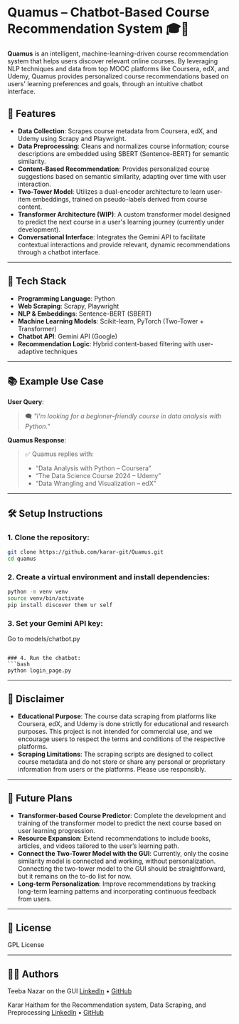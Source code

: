 # Quamus – Chatbot-Based Course Recommendation System 🎓💬

**Quamus** is an intelligent, machine-learning-driven course recommendation system that helps users discover relevant online courses. By leveraging NLP techniques and data from top MOOC platforms like Coursera, edX, and Udemy, Quamus provides personalized course recommendations based on users' learning preferences and goals, through an intuitive chatbot interface.

## 🚀 Features

- **Data Collection**: Scrapes course metadata from Coursera, edX, and Udemy using Scrapy and Playwright.
- **Data Preprocessing**: Cleans and normalizes course information; course descriptions are embedded using SBERT (Sentence-BERT) for semantic similarity.
- **Content-Based Recommendation**: Provides personalized course suggestions based on semantic similarity, adapting over time with user interaction.
- **Two-Tower Model**: Utilizes a dual-encoder architecture to learn user-item embeddings, trained on pseudo-labels derived from course content.
- **Transformer Architecture (WIP)**: A custom transformer model designed to predict the next course in a user's learning journey (currently under development).
- **Conversational Interface**: Integrates the Gemini API to facilitate contextual interactions and provide relevant, dynamic recommendations through a chatbot interface.

---

## 🧠 Tech Stack

- **Programming Language**: Python
- **Web Scraping**: Scrapy, Playwright
- **NLP & Embeddings**: Sentence-BERT (SBERT)
- **Machine Learning Models**: Scikit-learn, PyTorch (Two-Tower + Transformer)
- **Chatbot API**: Gemini API (Google)
- **Recommendation Logic**: Hybrid content-based filtering with user-adaptive techniques

---

## 📚 Example Use Case

**User Query**:  
> 🗨️ _"I'm looking for a beginner-friendly course in data analysis with Python."_

**Quamus Response**:  
> ✅ Quamus replies with:
> - “Data Analysis with Python – Coursera”
> - “The Data Science Course 2024 – Udemy”
> - “Data Wrangling and Visualization – edX”

---

## 🛠️ Setup Instructions

### 1. Clone the repository:
```bash
git clone https://github.com/karar-git/Quamus.git
cd quamus
```

### 2. Create a virtual environment and install dependencies:
```bash
python -m venv venv
source venv/bin/activate
pip install discover them ur self
```

### 3. Set your **Gemini API** key:
Go to models/chatbot.py
```

### 4. Run the chatbot:
```bash
python login_page.py
```

---
## 🧪 Disclaimer

- **Educational Purpose**: The course data scraping from platforms like Coursera, edX, and Udemy is done strictly for educational and research purposes. This project is not intended for commercial use, and we encourage users to respect the terms and conditions of the respective platforms.
- **Scraping Limitations**: The scraping scripts are designed to collect course metadata and do not store or share any personal or proprietary information from users or the platforms. Please use responsibly.
---

## 🧪 Future Plans

- **Transformer-based Course Predictor**: Complete the development and training of the transformer model to predict the next course based on user learning progression.
- **Resource Expansion**: Extend recommendations to include books, articles, and videos tailored to the user’s learning path.
- **Connect the Two-Tower Model with the GUI**: Currently, only the cosine similarity model is connected and working, without personalization. Connecting the two-tower model to the GUI should be straightforward, but it remains on the to-do list for now.
- **Long-term Personalization**: Improve recommendations by tracking long-term learning patterns and incorporating continuous feedback from users.

---

## 📄 License

GPL License

---

## 👨‍💻 Authors

Teeba Nazar on the GUI
[LinkedIn](https://www.linkedin.com/in//) • [GitHub](https://github.com/teeba3/)

Karar Haitham for the Recommendation system, Data Scraping, and Preprocessing
[LinkedIn](https://www.linkedin.com/in/karar-haitham-6808b535b/) • [GitHub](https://github.com/karar-git/)

